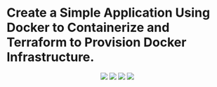 # Create a Simple Application Using Docker to Containerize and Terraform to Provision Docker Infrastructure.
<div align="center">
    <!-- Your badges here -->
    <img src="https://img.shields.io/badge/docker-%230db7ed.svg?style=for-the-badge&logo=docker&logoColor=white">
    <img src="https://img.shields.io/badge/terraform-%238511FA.svg?style=for-the-badge&logo=terraform&logoColor=white">
    <img src="https://img.shields.io/badge/proxmox-%23FF6F00.svg?style=for-the-badge&logo=proxmox&logoColor=white">
    <img src="https://img.shields.io/badge/ubuntu-%23D00000.svg?style=for-the-badge&logo=ubuntu&logoColor=white">
</div>
<br>

